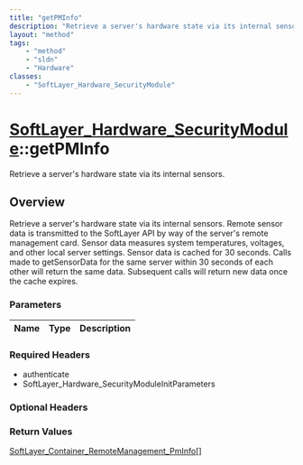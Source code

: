 ```yaml
---
title: "getPMInfo"
description: "Retrieve a server's hardware state via its internal sensors. Remote sensor data is transmitted to the SoftLayer API by w... "
layout: "method"
tags:
    - "method"
    - "sldn"
    - "Hardware"
classes:
    - "SoftLayer_Hardware_SecurityModule"
---
```

# [SoftLayer_Hardware_SecurityModule](/reference/services/SoftLayer_Hardware_SecurityModule)::getPMInfo

Retrieve a server's hardware state via its internal sensors.


## Overview 
Retrieve a server's hardware state via its internal sensors. Remote sensor data is transmitted to the SoftLayer API by way of the server's remote management card. Sensor data measures system temperatures, voltages, and other local server settings. Sensor data is cached for 30 seconds. Calls made to getSensorData for the same server within 30 seconds of each other will return the same data. Subsequent calls will return new data once the cache expires. 

### Parameters 
|Name | Type | Description |
| --- | --- | --- |


### Required Headers
* authenticate
* SoftLayer_Hardware_SecurityModuleInitParameters

### Optional Headers

### Return Values
<a href='/reference/datatypes/SoftLayer_Container_RemoteManagement_PmInfo'>SoftLayer_Container_RemoteManagement_PmInfo[] </a>

